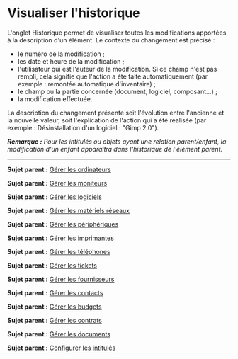 Visualiser l'historique
=======================

L'onglet Historique permet de visualiser toutes les modifications apportées à la description d'un élément. Le contexte du changement est précisé :

- le numéro de la modification ;
- les date et heure de la modification ;
- l'utilisateur qui est l'auteur de la modification. Si ce champ n'est pas rempli, cela signifie que l'action a été faite automatiquement (par exemple : remontée automatique d'inventaire) ;
- le champ ou la partie concernée (document, logiciel, composant...) ;
- la modification effectuée.

La description du changement présente soit l'évolution entre l'ancienne et la nouvelle valeur, soit l'explication de l'action qui a été réalisée (par exemple : Désinstallation d'un logiciel : "Gimp 2.0").

***Remarque :** Pour les intitulés ou objets ayant une relation parent/enfant, la modification d'un enfant apparaîtra dans l'historique de l'élément parent.*

-------
**Sujet parent :** [Gérer les ordinateurs](index.php?fr/03_Module_Parc/04_Gérer_les_ordinateurs/01_Gérer_les_ordinateurs.md "Les ordinateurs se gèrent depuis le menu Parc > Ordinateurs")

**Sujet parent :** [Gérer les moniteurs](index.php?fr/03_Module_Parc/05_Gérer_les_moniteurs.md "Les moniteurs se gèrent depuis le menu Parc > Moniteurs")

**Sujet parent :** [Gérer les logiciels](index.php?fr/03_Module_Parc/06_Gérer_les_logiciels.md "Les logiciels se gèrent depuis le menu Parc > Logiciel")

**Sujet parent :** [Gérer les matériels réseaux](index.php?fr/03_Module_Parc/07_Gérer_les_matériels_réseaux.md "Les matériels réseaux se gèrent depuis le menu Parc > Réseaux")

**Sujet parent :** [Gérer les périphériques](index.php?fr/03_Module_Parc/08_Gérer_les_périphériques.md "Les périphériques se gèrent depuis le menu Parc > Périphériques")

**Sujet parent :** [Gérer les imprimantes](index.php?fr/03_Module_Parc/09_Gérer_les_imprimantes.md "Les imprimantes se gèrent depuis le menu Parc > Imprimantes")

**Sujet parent :** [Gérer les
téléphones](../glpi/inventory_phone.html "Les téléphones se gèrent depuis le menu Parc > Téléphones ;")

**Sujet parent :** [Gérer les
tickets](../glpi/helpdesk_ticket.html "Les tickets dans GLPI, caractéristiques et utilisation")

**Sujet parent :** [Gérer les
fournisseurs](../glpi/management_supplier.html "Les fournisseurs sont gérés depuis le menu Gestion > Fournisseurs")

**Sujet parent :** [Gérer les
contacts](../glpi/management_contact.html "Les contacts sont gérés depuis le menu Gestion > Contacts")

**Sujet parent :** [Gérer les
budgets](../glpi/management_budget.html "Les budgets sont gérés depuis le menu Gestion > Budgets")

**Sujet parent :** [Gérer les
contrats](../glpi/management_contract.html "Les contrats sont gérés depuis le menu Gestion > Contrats")

**Sujet parent :** [Gérer les
documents](../glpi/management_document.html "Les documents sont gérés depuis le menu Gestion > Documents")

**Sujet parent :** [Configurer les
intitulés](../glpi/config_dropdown.html "Les intitulés se configurent depuis le menu Configuration > Intitulés")
